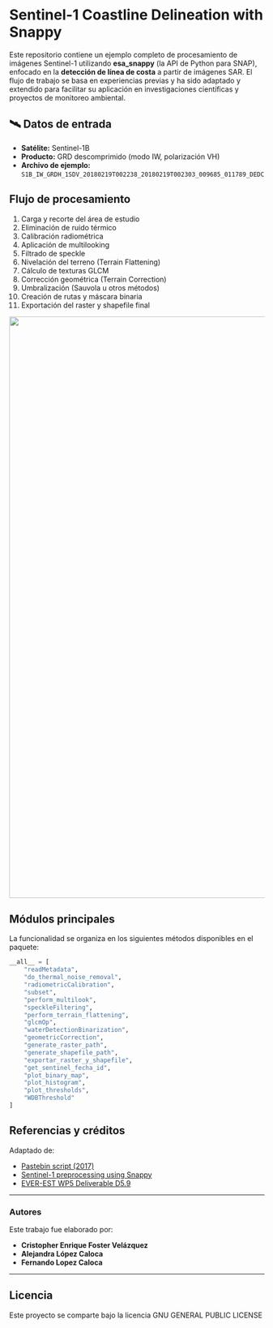 # Sentinel-1 Coastline Delineation with Snappy

Este repositorio contiene un ejemplo completo de procesamiento de imágenes Sentinel-1 utilizando **esa_snappy** (la API de Python para SNAP), enfocado en la **detección de línea de costa** a partir de imágenes SAR. El flujo de trabajo se basa en experiencias previas y ha sido adaptado y extendido para facilitar su aplicación en investigaciones científicas y proyectos de monitoreo ambiental.

## 🛰️ Datos de entrada

- **Satélite:** Sentinel-1B
- **Producto:** GRD descomprimido (modo IW, polarización VH)
- **Archivo de ejemplo:** `S1B_IW_GRDH_1SDV_20180219T002238_20180219T002303_009685_011789_DEDC`

##  Flujo de procesamiento

1. Carga y recorte del área de estudio  
2. Eliminación de ruido térmico  
3. Calibración radiométrica  
4. Aplicación de multilooking  
5. Filtrado de speckle  
6. Nivelación del terreno (Terrain Flattening)  
7. Cálculo de texturas GLCM  
8. Corrección geométrica (Terrain Correction)  
9. Umbralización (Sauvola u otros métodos)  
10. Creación de rutas y máscara binaria  
11. Exportación del raster y shapefile final

<p align="center">
  <img width="9696" height="1147" alt="Análisis ENSO 2023-2024 (14)" src="https://github.com/user-attachments/assets/2d592c57-b4f3-4339-8ea0-80b0034fa222" />
</p>

## Módulos principales

La funcionalidad se organiza en los siguientes métodos disponibles en el paquete:

```python
__all__ = [
    "readMetadata",
    "do_thermal_noise_removal",
    "radiometricCalibration",
    "subset",
    "perform_multilook",
    "speckleFiltering",
    "perform_terrain_flattening",
    "glcmOp",
    "waterDetectionBinarization",
    "geometricCorrection",
    "generate_raster_path",
    "generate_shapefile_path",
    "exportar_raster_y_shapefile",
    "get_sentinel_fecha_id",
    "plot_binary_map",
    "plot_histogram",
    "plot_thresholds",
    "WDBThreshold"
]
```

## Referencias y créditos

Adaptado de:
- [Pastebin script (2017)](https://pastebin.com/dU4AUr3B)
- [Sentinel-1 preprocessing using Snappy](https://github.com/wajuqi/Sentinel-1-preprocessing-using-Snappy)
- [EVER-EST WP5 Deliverable D5.9](https://ever-est.eu/wp-content/uploads/EVER-EST-DEL-WP5-D5.9.pdf)

---

###  Autores

Este trabajo fue elaborado por:

- **Cristopher Enrique Foster Velázquez**  
- **Alejandra López Caloca**  
- **Fernando Lopez Caloca**

---

## Licencia

Este proyecto se comparte bajo la licencia GNU GENERAL PUBLIC LICENSE
```

